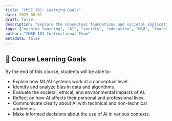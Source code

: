 ```yaml
---
title: "CMSE 101: Learning Goals"
date: 2025-08-01
draft: false
description: "Explore the conceptual foundations and societal implications of machine learning and artificial intelligence at Michigan State University."
tags: ["machine learning", "AI", "society", "education", "MSU", "learning goals"]
author: "CMSE 101 Instructional Team"
metadata: false
---
```


## 🎯 Course Learning Goals

By the end of this course, students will be able to:

- Explain how ML/AI systems work at a conceptual level.
- Identify and analyze bias in data and algorithms.
- Evaluate the societal, ethical, and environmental impacts of AI.
- Reflect on how AI affects their personal and professional lives.
- Communicate clearly about AI with technical and non-technical audiences.
- Make informed decisions about the use of AI in various contexts.